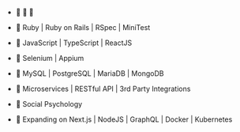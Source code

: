 - 👋 👋 👋

- 👀 Ruby | Ruby on Rails | RSpec | MiniTest

- 👀 JavaScript | TypeScript | ReactJS

- 👀 Selenium | Appium

- 👀 MySQL | PostgreSQL | MariaDB | MongoDB

- 👀 Microservices | RESTful API | 3rd Party Integrations

- 🌱 Social Psychology

- 👀 Expanding on Next.js | NodeJS | GraphQL | Docker | Kubernetes

<!---
martin-k-io-92/martin-k-io-92 is a ✨ special ✨ repository because its `README.md` (this file) appears on your GitHub profile.
You can click the Preview link to take a look at your changes.
--->
